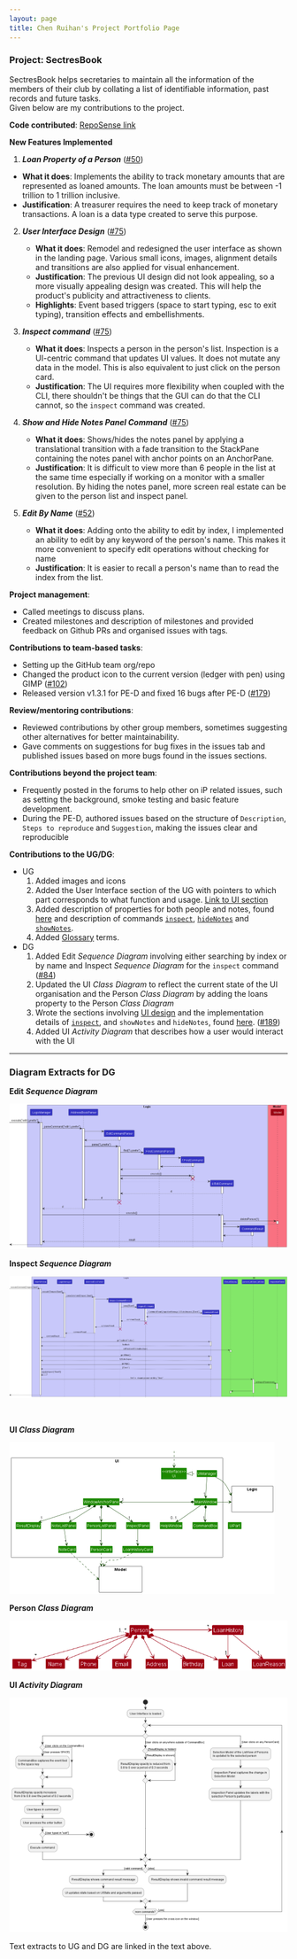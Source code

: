```yaml
---
layout: page
title: Chen Ruihan's Project Portfolio Page
---
```


### Project: SectresBook

SectresBook helps secretaries to maintain all the information of the members of their club by collating a list of identifiable information, past records and future tasks. <br>Given below are my contributions to the project.

**Code contributed**: [RepoSense link](https://nus-cs2103-ay2223s1.github.io/tp-dashboard/?search=w12&sort=groupTitle&sortWithin=title&timeframe=commit&mergegroup=&groupSelect=groupByRepos&breakdown=true&checkedFileTypes=docs~functional-code~test-code~other&since=2022-09-16&tabOpen=true&tabType=authorship&tabAuthor=rui-han-crh&tabRepo=AY2223S1-CS2103T-W12-2%2Ftp%5Bmaster%5D&authorshipIsMergeGroup=false&authorshipFileTypes=docs~functional-code&authorshipIsBinaryFileTypeChecked=false&authorshipIsIgnoredFilesChecked=false)

**New Features Implemented**

1. **_Loan Property of a Person_** ([#50](https://github.com/AY2223S1-CS2103T-W12-2/tp/pull/50))
  * **What it does**: Implements the ability to track monetary amounts that are represented as loaned amounts. The loan amounts must be between -1 trillion to 1 trillion inclusive.
  * **Justification**: A treasurer requires the need to keep track of monetary transactions. A loan is a data type created to serve this purpose.
  
2. **_User Interface Design_** ([#75](https://github.com/AY2223S1-CS2103T-W12-2/tp/pull/75))
   * **What it does**: Remodel and redesigned the user interface as shown in the landing page. Various small icons, images, alignment details and transitions are also applied for visual enhancement.
   * **Justification**: The previous UI design did not look appealing, so a more visually appealing design was created. This will help the product's publicity and attractiveness to clients.
   * **Highlights**: Event based triggers (space to start typing, esc to exit typing), transition effects and embellishments.

3. **_Inspect command_** ([#75](https://github.com/AY2223S1-CS2103T-W12-2/tp/pull/75))
   * **What it does**: Inspects a person in the person's list. Inspection is a UI-centric command that updates UI values. It does not mutate any data in the model. This is also equivalent to just click on the person card.
   * **Justification**: The UI requires more flexibility when coupled with the CLI, there shouldn't be things that the GUI can do that the CLI cannot, so the `inspect` command was created.

4. **_Show and Hide Notes Panel Command_** ([#75](https://github.com/AY2223S1-CS2103T-W12-2/tp/pull/75))
   * **What it does**: Shows/hides the notes panel by applying a translational transition with a fade transition to the StackPane containing the notes panel with anchor points on an AnchorPane. 
   * **Justification**: It is difficult to view more than 6 people in the list at the same time especially if working on a monitor with a smaller resolution. By hiding the notes panel, more screen real estate can be given to the person list and inspect panel.

5. **_Edit By Name_** ([#52](https://github.com/AY2223S1-CS2103T-W12-2/tp/pull/52))
   * **What it does**: Adding onto the ability to edit by index, I implemented an ability to edit by any keyword of the person's name. This makes it more convenient to specify edit operations without checking for name
   * **Justification**: It is easier to recall a person's name than to read the index from the list.

**Project management**:

* Called meetings to discuss plans.
* Created milestones and description of milestones and provided feedback on Github PRs and organised issues with tags.

**Contributions to team-based tasks**:

* Setting up the GitHub team org/repo
* Changed the product icon to the current version (ledger with pen) using GIMP ([#102](https://github.com/AY2223S1-CS2103T-W12-2/tp/pull/102))
* Released version v1.3.1 for PE-D and fixed 16 bugs after PE-D ([#179](https://github.com/AY2223S1-CS2103T-W12-2/tp/pull/179))

**Review/mentoring contributions**:

* Reviewed contributions by other group members, sometimes suggesting other alternatives for better maintainability.
* Gave comments on suggestions for bug fixes in the issues tab and published issues based on more bugs found in the issues sections.

**Contributions beyond the project team**:

* Frequently posted in the forums to help other on iP related issues, such as setting the background, smoke testing and basic feature development.
* During the PE-D, authored issues based on the structure of `Description`, `Steps to reproduce` and `Suggestion`, making the issues clear and reproducible

**Contributions to the UG/DG**:

- UG
  1. Added images and icons
  2. Added the User Interface section of the UG with pointers to which part corresponds to what function and usage. [Link to UI section](https://ay2223s1-cs2103t-w12-2.github.io/tp/UserGuide.html#user-interface)
  3. Added description of properties for both people and notes, found [here](https://ay2223s1-cs2103t-w12-2.github.io/tp/UserGuide.html#properties) and description of commands [`inspect`](https://ay2223s1-cs2103t-w12-2.github.io/tp/UserGuide.html#inspecting-a-person--inspect), [`hideNotes`](https://ay2223s1-cs2103t-w12-2.github.io/tp/UserGuide.html#hiding-notes-panel--hidenotes) and [`showNotes`](https://ay2223s1-cs2103t-w12-2.github.io/tp/UserGuide.html#showing-notes-panel--shownotes).
  4. Added [Glossary](https://ay2223s1-cs2103t-w12-2.github.io/tp/UserGuide.html#glossary) terms.
- DG
  1. Added Edit _Sequence Diagram_ involving either searching by index or by name and Inspect _Sequence Diagram_ for the `inspect` command ([#84](https://github.com/AY2223S1-CS2103T-W12-2/tp/pull/84))
  2. Updated the UI _Class Diagram_ to reflect the current state of the UI organisation and the Person _Class Diagram_ by adding the loans property to the Person _Class Diagram_
  3. Wrote the sections involving [UI design](https://ay2223s1-cs2103t-w12-2.github.io/tp/DeveloperGuide.html#ui-features) and the implementation details of [`inspect`](https://ay2223s1-cs2103t-w12-2.github.io/tp/DeveloperGuide.html#inspect-feature), and `showNotes` and `hideNotes`, found [here](https://ay2223s1-cs2103t-w12-2.github.io/tp/DeveloperGuide.html#showing-and-hiding-the-notes-panel-feature). ([#189](https://github.com/AY2223S1-CS2103T-W12-2/tp/pull/189))
  4. Added UI _Activity Diagram_ that describes how a user would interact with the UI

-----------------------------

### Diagram Extracts for DG

**Edit _Sequence Diagram_**

![](../images/EditSequenceDiagram.png)

**Inspect _Sequence Diagram_**

![](../images/InspectSequenceDiagram.png)

<p style="page-break-after: always;">&nbsp;</p>

**UI _Class Diagram_**

![](../images/UiClassDiagram.png)

**Person _Class Diagram_**

![](../images/PersonClassDiagram.png)

**UI _Activity Diagram_**

![](../images/UIActivityDiagram.png)

Text extracts to UG and DG are linked in the text above.

